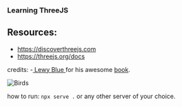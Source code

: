 ### Learning ThreeJS

## Resources:
  - https://discoverthreejs.com
  - https://threejs.org/docs

credits:
  -[ Lewy Blue ](https://github.com/looeee/) for his awesome [book](https://discoverthreejs.com/).

![Birds](https://github.com/s888n/ThreeJS/assets/117085422/3049bf0d-747a-48ff-aa65-805b3ba9f931)

how to run: `npx serve .` or any other server of your choice.
